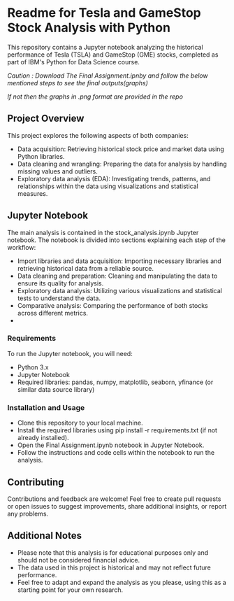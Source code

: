 # Readme for Tesla and GameStop Stock Analysis with Python
This repository contains a Jupyter notebook analyzing the historical performance of Tesla (TSLA) and GameStop (GME) stocks, completed as part of IBM's Python for Data Science course.

*Caution : Download The Final Assignment.ipnby and follow the below mentioned steps to see the final outputs(graphs)*

*If not then the graphs in .png format are provided in the repo*

## Project Overview
This project explores the following aspects of both companies:

- Data acquisition: Retrieving historical stock price and market data using Python libraries.
- Data cleaning and wrangling: Preparing the data for analysis by handling missing values and outliers.
- Exploratory data analysis (EDA): Investigating trends, patterns, and relationships within the data using visualizations and statistical measures.

## Jupyter Notebook
The main analysis is contained in the stock_analysis.ipynb Jupyter notebook. The notebook is divided into sections explaining each step of the workflow:

- Import libraries and data acquisition: Importing necessary libraries and retrieving historical data from a reliable source.
- Data cleaning and preparation: Cleaning and manipulating the data to ensure its quality for analysis.
- Exploratory data analysis: Utilizing various visualizations and statistical tests to understand the data.
- Comparative analysis: Comparing the performance of both stocks across different metrics.
- 
### Requirements
To run the Jupyter notebook, you will need:

- Python 3.x
- Jupyter Notebook
- Required libraries: pandas, numpy, matplotlib, seaborn, yfinance (or similar data source library)
### Installation and Usage
- Clone this repository to your local machine.
- Install the required libraries using pip install -r requirements.txt (if not already installed).
- Open the Final Assignment.ipynb notebook in Jupyter Notebook.
- Follow the instructions and code cells within the notebook to run the analysis.
## Contributing
Contributions and feedback are welcome! Feel free to create pull requests or open issues to suggest improvements, share additional insights, or report any problems.

## Additional Notes
- Please note that this analysis is for educational purposes only and should not be considered financial advice.
- The data used in this project is historical and may not reflect future performance.
- Feel free to adapt and expand the analysis as you please, using this as a starting point for your own research.
